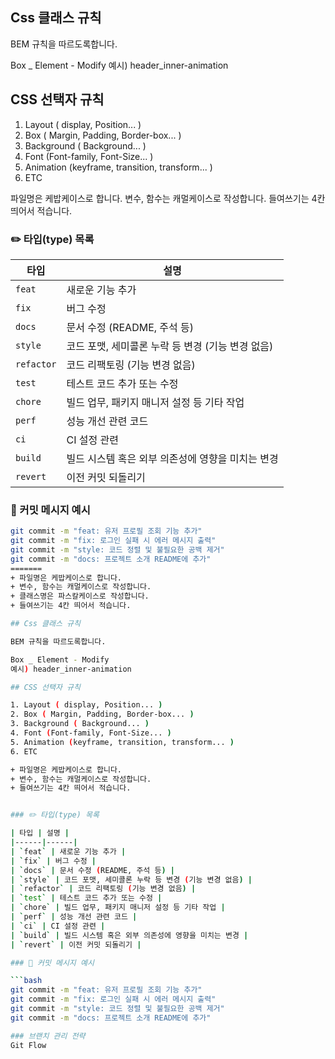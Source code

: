 ## Css 클래스 규칙

BEM 규칙을 따르도록합니다.

Box _ Element - Modify
예시) header_inner-animation

## CSS 선택자 규칙

1. Layout ( display, Position... )
2. Box ( Margin, Padding, Border-box... )
3. Background ( Background... )
4. Font (Font-family, Font-Size... )
5. Animation (keyframe, transition, transform... ) 
6. ETC

파일명은 케밥케이스로 합니다.
변수, 함수는 캐멀케이스로 작성합니다.
들여쓰기는 4칸 띄어서 적습니다.


### ✏️ 타입(type) 목록

| 타입 | 설명 |
|------|------|
| `feat` | 새로운 기능 추가 |
| `fix` | 버그 수정 |
| `docs` | 문서 수정 (README, 주석 등) |
| `style` | 코드 포맷, 세미콜론 누락 등 변경 (기능 변경 없음) |
| `refactor` | 코드 리팩토링 (기능 변경 없음) |
| `test` | 테스트 코드 추가 또는 수정 |
| `chore` | 빌드 업무, 패키지 매니저 설정 등 기타 작업 |
| `perf` | 성능 개선 관련 코드 |
| `ci` | CI 설정 관련 |
| `build` | 빌드 시스템 혹은 외부 의존성에 영향을 미치는 변경 |
| `revert` | 이전 커밋 되돌리기 |

### 🧾 커밋 메시지 예시

```bash
git commit -m "feat: 유저 프로필 조회 기능 추가"
git commit -m "fix: 로그인 실패 시 에러 메시지 출력"
git commit -m "style: 코드 정렬 및 불필요한 공백 제거"
git commit -m "docs: 프로젝트 소개 README에 추가"
=======
+ 파일명은 케밥케이스로 합니다.
+ 변수, 함수는 캐멀케이스로 작성합니다.
+ 클래스명은 파스칼케이스로 작성합니다.
+ 들여쓰기는 4칸 띄어서 적습니다.

## Css 클래스 규칙

BEM 규칙을 따르도록합니다.

Box _ Element - Modify
예시) header_inner-animation

## CSS 선택자 규칙

1. Layout ( display, Position... )
2. Box ( Margin, Padding, Border-box... )
3. Background ( Background... )
4. Font (Font-family, Font-Size... )
5. Animation (keyframe, transition, transform... ) 
6. ETC

+ 파일명은 케밥케이스로 합니다.
+ 변수, 함수는 캐멀케이스로 작성합니다.
+ 들여쓰기는 4칸 띄어서 적습니다.


### ✏️ 타입(type) 목록

| 타입 | 설명 |
|------|------|
| `feat` | 새로운 기능 추가 |
| `fix` | 버그 수정 |
| `docs` | 문서 수정 (README, 주석 등) |
| `style` | 코드 포맷, 세미콜론 누락 등 변경 (기능 변경 없음) |
| `refactor` | 코드 리팩토링 (기능 변경 없음) |
| `test` | 테스트 코드 추가 또는 수정 |
| `chore` | 빌드 업무, 패키지 매니저 설정 등 기타 작업 |
| `perf` | 성능 개선 관련 코드 |
| `ci` | CI 설정 관련 |
| `build` | 빌드 시스템 혹은 외부 의존성에 영향을 미치는 변경 |
| `revert` | 이전 커밋 되돌리기 |

### 🧾 커밋 메시지 예시

```bash
git commit -m "feat: 유저 프로필 조회 기능 추가"
git commit -m "fix: 로그인 실패 시 에러 메시지 출력"
git commit -m "style: 코드 정렬 및 불필요한 공백 제거"
git commit -m "docs: 프로젝트 소개 README에 추가"

### 브랜치 관리 전략
Git Flow